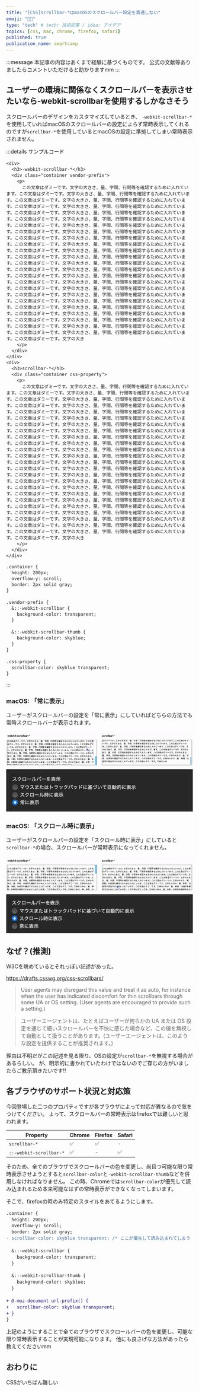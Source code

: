 ```yaml
---
title: "[CSS]scrollbar-*はmacOSのスクロールバー設定を貫通しない"
emoji: "🍋‍🟩"
type: "tech" # tech: 技術記事 / idea: アイデア
topics: [css, mac, chrome, firefox, safari]
published: true
publication_name: smartcamp
---
```

:::message
本記事の内容はあくまで経験に基づくものです。
公式の文献等ありましたらコメントいただけると助かりますmm
:::

## ユーザーの環境に関係なくスクロールバーを表示させたいなら-webkit-scrollbarを使用するしかなさそう

スクロールバーのデザインをカスタマイズしているとき、
`-webkit-scrollbar-*`を使用していればmacOSのスクロールバーの設定によらず常時表示してくれるのですが`scrollbar-*`を使用しているとmacOSの設定に準拠してしまい常時表示されません。

:::details サンプルコード

```html: index.html
<div>
  <h3>-webkit-scrollbar-*</h3>
  <div class="container vendor-prefix">
    <p>
      この文章はダミーです。文字の大きさ、量、字間、行間等を確認するために入れています。この文章はダミーです。文字の大きさ、量、字間、行間等を確認するために入れています。この文章はダミーです。文字の大きさ、量、字間、行間等を確認するために入れています。この文章はダミーです。文字の大きさ、量、字間、行間等を確認するために入れています。この文章はダミーです。文字の大きさ、量、字間、行間等を確認するために入れています。この文章はダミーです。文字の大きさ、量、字間、行間等を確認するために入れています。この文章はダミーです。文字の大きさ、量、字間、行間等を確認するために入れています。この文章はダミーです。文字の大きさ、量、字間、行間等を確認するために入れています。この文章はダミーです。文字の大きさ、量、字間、行間等を確認するために入れています。この文章はダミーです。文字の大きさ、量、字間、行間等を確認するために入れています。この文章はダミーです。文字の大きさ、量、字間、行間等を確認するために入れています。この文章はダミーです。文字の大きさ、量、字間、行間等を確認するために入れています。この文章はダミーです。文字の大きさ、量、字間、行間等を確認するために入れています。この文章はダミーです。文字の大きさ、量、字間、行間等を確認するために入れています。この文章はダミーです。文字の大きさ、量、字間、行間等を確認するために入れています。この文章はダミーです。文字の大きさ、量、字間、行間等を確認するために入れています。この文章はダミーです。文字の大きさ、量、字間、行間等を確認するために入れています。この文章はダミーです。文字の大きさ、量、字間、行間等を確認するために入れています。この文章はダミーです。文字の大きさ、量、字間、行間等を確認するために入れています。この文章はダミーです。文字の大きさ、量、字間、行間等を確認するために入れています。この文章はダミーです。文字の大きさ、量、字間、行間等を確認するために入れています。この文章はダミーです。文字の大きさ、量、字間、行間等を確認するために入れています。この文章はダミーです。文字の大きさ、量、字間、行間等を確認するために入れています。この文章はダミーです。文字の大きさ、量、字間、行間等を確認するために入れています。この文章はダミーです。文字の大き
    </p>
  </div>
</div>
<div>
  <h3>scrollbar-*</h3>
  <div class="container css-property">
    <p>
      この文章はダミーです。文字の大きさ、量、字間、行間等を確認するために入れています。この文章はダミーです。文字の大きさ、量、字間、行間等を確認するために入れています。この文章はダミーです。文字の大きさ、量、字間、行間等を確認するために入れています。この文章はダミーです。文字の大きさ、量、字間、行間等を確認するために入れています。この文章はダミーです。文字の大きさ、量、字間、行間等を確認するために入れています。この文章はダミーです。文字の大きさ、量、字間、行間等を確認するために入れています。この文章はダミーです。文字の大きさ、量、字間、行間等を確認するために入れています。この文章はダミーです。文字の大きさ、量、字間、行間等を確認するために入れています。この文章はダミーです。文字の大きさ、量、字間、行間等を確認するために入れています。この文章はダミーです。文字の大きさ、量、字間、行間等を確認するために入れています。この文章はダミーです。文字の大きさ、量、字間、行間等を確認するために入れています。この文章はダミーです。文字の大きさ、量、字間、行間等を確認するために入れています。この文章はダミーです。文字の大きさ、量、字間、行間等を確認するために入れています。この文章はダミーです。文字の大きさ、量、字間、行間等を確認するために入れています。この文章はダミーです。文字の大きさ、量、字間、行間等を確認するために入れています。この文章はダミーです。文字の大きさ、量、字間、行間等を確認するために入れています。この文章はダミーです。文字の大きさ、量、字間、行間等を確認するために入れています。この文章はダミーです。文字の大きさ、量、字間、行間等を確認するために入れています。この文章はダミーです。文字の大きさ、量、字間、行間等を確認するために入れています。この文章はダミーです。文字の大きさ、量、字間、行間等を確認するために入れています。この文章はダミーです。文字の大きさ、量、字間、行間等を確認するために入れています。この文章はダミーです。文字の大きさ、量、字間、行間等を確認するために入れています。この文章はダミーです。文字の大きさ、量、字間、行間等を確認するために入れています。この文章はダミーです。文字の大きさ、量、字間、行間等を確認するために入れています。この文章はダミーです。文字の大き
    </p>
  </div>
</div>
```

```css: style.css
.container {
  height: 200px;
  overflow-y: scroll;
  border: 2px solid gray;
}

.vendor-prefix {
  &::-webkit-scrollbar {
    background-color: transparent;
  }

  &::-webkit-scrollbar-thumb {
    background-color: skyblue;
  }
}

.css-property {
  scrollbar-color: skyblue transparent;
}
```

:::

### macOS: 「常に表示」

ユーザーがスクロールバーの設定を「常に表示」にしていればどちらの方法でも常時スクロールバーが表示されます。

![macOS: 「常に表示」](/images/b728c8fae38400/macOS_always.gif)
![設定画面: 「常に表示」](/images/b728c8fae38400//always.png)

### macOS: 「スクロール時に表示」

ユーザーがスクロールバーの設定を「スクロール時に表示」にしていると`scrollbar-*`の場合、スクロールバーが常時表示になってくれません。

![macOS: 「スクロール時に表示」](/images/b728c8fae38400/macOS_auto.gif)
![設定画面: 「スクロール時に表示」](/images/b728c8fae38400/auto.png)

## なぜ？(推測)

W3Cを眺めているとそれっぽい記述があった。

https://drafts.csswg.org/css-scrollbars/

> User agents may disregard this value and treat it as auto, for instance when the user has indicated discomfort for thin scrollbars through some UA or OS setting. (User agents are encouraged to provide such a setting.)

> ユーザーエージェントは、たとえばユーザーが何らかの UA または OS 設定を通じて細いスクロールバーを不快に感じた場合など、この値を無視して自動として扱うことがあります。(ユーザーエージェントは、このような設定を提供することが推奨されます。)

理由は不明だがこの記述を見る限り、OSの設定が`scrollbar-*`を無視する場合があるらしい。
が、明示的に書かれていたわけではないのでご存じの方がいましたらご教示頂きたいです!!

## 各ブラウザのサポート状況と対応策

今回登場した二つのプロパティですが各ブラウザによって対応が異なるので気をつけてください。
よって、スクロールバーの常時表示はfirefoxでは難しいと思われます。

| Property                     | Chrome                  | Firefox                | Safari                  |
|------------------------------|-------------------------|------------------------|-------------------------|
| `scrollbar-*`                | ✅                       | ✅                     | -                       |
| `::-webkit-scrollbar-*`      | ✅                       | -                      | ✅                      |


そのため、全てのブラウザでスクロールバーの色を変更し、尚且つ可能な限り常時表示させようとすると`scrollbar-color`と`-webkit-scrollbar-thumb`などを併用しなければなりません。
この時、Chromeでは`scrollbar-color`が優先して読み込まれるため本来可能なはずの常時表示ができなくなってしまいます。

そこで、firefoxの時のみ特定のスタイルをあてるようにします。

```diff css: style.css
.container {
  height: 200px;
  overflow-y: scroll;
  border: 2px solid gray;
- scrollbar-color: skyblue transparent; /* ここが優先して読み込まれてしまう */

  &::-webkit-scrollbar {
    background-color: transparent;
  }

  &::-webkit-scrollbar-thumb {
    background-color: skyblue;
  }

+ @-moz-document url-prefix() {
+   scrollbar-color: skyblue transparent;
+ }
}
```

上記のようにすることで全てのブラウザでスクロールバーの色を変更し、可能な限り常時表示することが実現可能になります。
他にも良さげな方法があったら教えてくださいmm

## おわりに

CSSがいちばん難しい
